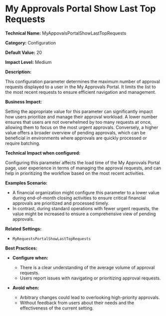 # My Approvals Portal Show Last Top Requests

**Technical Name:** MyAppovalsPortalShowLastTopRequests

**Category:** Configuration

**Default Value:** 20

**Impact Level:** Medium

**Description:**

This configuration parameter determines the maximum number of approval requests displayed to a user in the My Approvals Portal. It limits the list to the most recent requests to ensure efficient navigation and management.

**Business Impact:**

Setting the appropriate value for this parameter can significantly impact how users prioritize and manage their approval workload. A lower number ensures that users are not overwhelmed by too many requests at once, allowing them to focus on the most urgent approvals. Conversely, a higher value offers a broader overview of pending approvals, which can be beneficial in environments where approvals are quickly processed or require batching.

**Technical Impact when configured:**

Configuring this parameter affects the load time of the My Approvals Portal page, user experience in terms of managing the approval requests, and can help in prioritizing the workflow based on the most recent activities.

**Examples Scenario:**

- A financial organization might configure this parameter to a lower value during end-of-month closing activities to ensure critical financial approvals are prioritized and processed timely.
- In contrast, during standard operations with fewer urgent requests, the value might be increased to ensure a comprehensive view of pending approvals.

**Related Settings:**

- `MyRequestsPortalShowLastTopRequests`

**Best Practices:** 

- **Configure when:** 
  - There is a clear understanding of the average volume of approval requests.
  - Users report issues with navigating or prioritizing approval requests.

- **Avoid when:**
  - Arbitrary changes could lead to overlooking high-priority approvals.
  - Without feedback from users about their needs and the effectiveness of the current setting.
